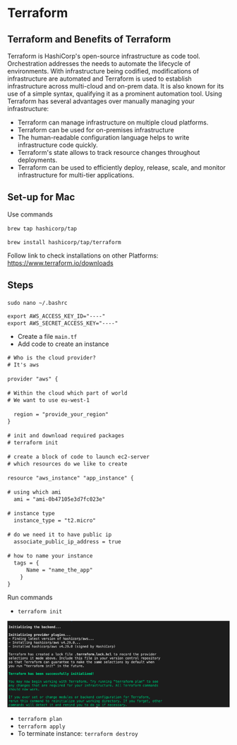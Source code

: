 # Terraform

## Terraform and Benefits of Terraform

Terraform is HashiCorp's open-source infrastructure as code tool. Orchestration addresses the needs to automate the lifecycle of environments. With infrastructure being codified, modifications of infrastructure are automated and Terraform is used to establish infrastructure across multi-cloud and on-prem data. It is also known for its use of a simple syntax, qualifying it as a prominent automation tool. Using Terraform has several advantages over manually managing your infrastructure:

- Terraform can manage infrastructure on multiple cloud platforms.
- Terraform can be used for on-premises infrastructure
- The human-readable configuration language helps to write infrastructure code quickly.
- Terraform's state allows to track resource changes throughout deployments.
- Terraform can be used to efficiently deploy, release, scale, and monitor infrastructure for multi-tier applications.

## Set-up for Mac

Use commands

`brew tap hashicorp/tap`

`brew install hashicorp/tap/terraform`

Follow link to check installations on other Platforms: https://www.terraform.io/downloads

## Steps

`sudo nano ~/.bashrc`

```
export AWS_ACCESS_KEY_ID="----"
export AWS_SECRET_ACCESS_KEY="----"
```

- Create a file `main.tf`
- Add code to create an instance

```t
# Who is the cloud provider?
# It's aws

provider "aws" {

# Within the cloud which part of world
# We want to use eu-west-1

  region = "provide_your_region"
}

# init and download required packages
# terraform init

# create a block of code to launch ec2-server
# which resources do we like to create

resource "aws_instance" "app_instance" {

# using which ami
  ami = "ami-0b47105e3d7fc023e"

# instance type
  instance_type = "t2.micro"

# do we need it to have public ip
  associate_public_ip_address = true

# how to name your instance
  tags = {
      Name = "name_the_app"
    }
}

```

Run commands

- `terraform init`

![](img/Screenshot%202022-09-08%20at%2011.40.28.png)

- `terraform plan`
- `terraform apply`
- To terminate instance: `terraform destroy`
